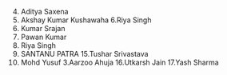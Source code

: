 4. Aditya Saxena
5. Akshay Kumar Kushawaha
6.Riya Singh
7. Kumar Srajan
10. Pawan Kumar
11. Riya Singh
12. SANTANU PATRA
15.Tushar Srivastava
9. Mohd Yusuf
3.Aarzoo Ahuja
16.Utkarsh Jain
17.Yash Sharma

